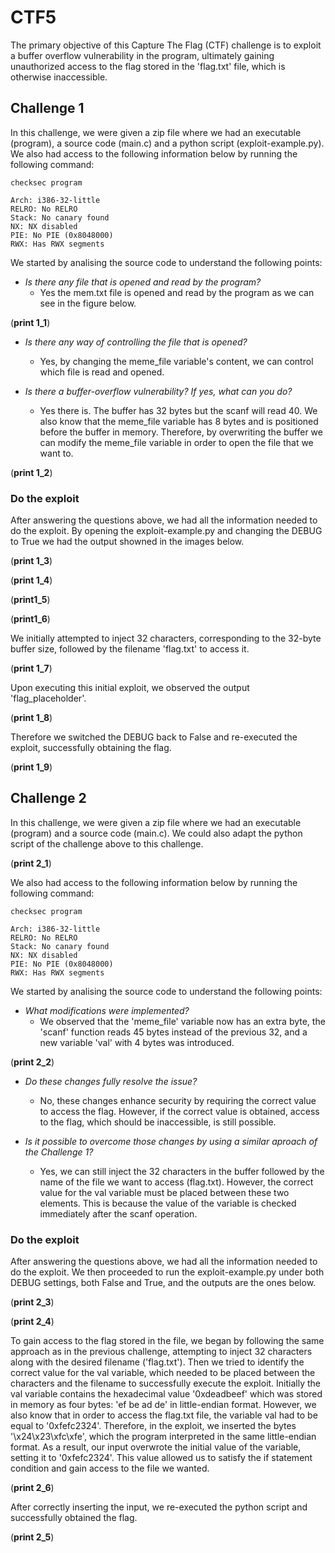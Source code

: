 # CTF5

The primary objective of this Capture The Flag (CTF) challenge is to exploit a buffer overflow vulnerability in the program, ultimately gaining unauthorized access to the flag stored in the 'flag.txt' file, which is otherwise inaccessible.

## Challenge 1

In this challenge, we were given a zip file where we had an executable (program), a source code (main.c) and a python script (exploit-example.py).
We also had access to the following information below by running the following command:

```SHELL
checksec program
```

```
Arch: i386-32-little
RELRO: No RELRO
Stack: No canary found
NX: NX disabled
PIE: No PIE (0x8048000)
RWX: Has RWX segments
```

We started by analising the source code to understand the following points:

- *Is there any file that is opened and read by the program?*
    - Yes the mem.txt file is opened and read by the program as we can see in the figure below.

(**print 1_1**)

- *Is there any way of controlling the file that is opened?* 
    - Yes, by changing the meme_file variable's content, we can control which file is read and opened.

- *Is there a buffer-overflow vulnerability? If yes, what can you do?*
    - Yes there is. The buffer has 32 bytes but the scanf will read 40. We also know that the meme_file variable has 8 bytes and is positioned before the buffer in memory. Therefore, by overwriting the buffer we can modify the meme_file variable in order to open the file that we want to.

(**print 1_2**)


### Do the exploit

After answering the questions above, we had all the information needed to do the exploit.
By opening the exploit-example.py and changing the DEBUG to True we had the output showned in the images below. 

(**print 1_3**)

(**print 1_4**)

(**print1_5**)

(**print1_6**)

We initially attempted to inject 32 characters, corresponding to the 32-byte buffer size, followed by the filename 'flag.txt' to access it.

(**print 1_7**)

Upon executing this initial exploit, we observed the output 'flag_placeholder'.

(**print 1_8**)

Therefore we switched the DEBUG back to False and re-executed the exploit, successfully obtaining the flag.

(**print 1_9**)



## Challenge 2

In this challenge, we were given a zip file where we had an executable (program) and a source code (main.c). We could also adapt the python script of the challenge above to this challenge.

(**print 2_1**)

We also had access to the following information below by running the following command:

```SHELL
checksec program
```

```
Arch: i386-32-little
RELRO: No RELRO
Stack: No canary found
NX: NX disabled
PIE: No PIE (0x8048000)
RWX: Has RWX segments
```

We started by analising the source code to understand the following points:

- *What modifications were implemented?*
    - We observed that the 'meme_file' variable now has an extra byte, the 'scanf' function reads 45 bytes instead of the previous 32, and a new variable 'val' with 4 bytes was introduced.

(**print 2_2**)    

- *Do these changes fully resolve the issue?*
    - No, these changes enhance security by requiring the correct value to access the flag. However, if the correct value is obtained, access to the flag, which should be inaccessible, is still possible.

- *Is it possible to overcome those changes by using a similar aproach of the Challenge 1?*
    - Yes, we can still inject the 32 characters in the buffer followed by the name of the file we want to access (flag.txt). However, the correct value for the val variable must be placed between these two elements. This is because the value of the variable is checked immediately after the scanf operation.


### Do the exploit

After answering the questions above, we had all the information needed to do the exploit.
We then proceeded to run the exploit-example.py under both DEBUG settings, both False and True, and the outputs are the ones below.

(**print 2_3**)

(**print 2_4**)

To gain access to the flag stored in the file, we began by following the same approach as in the previous challenge, attempting to inject 32 characters along with the desired filename ('flag.txt'). Then we tried to identify the correct value for the val variable, which needed to be placed between the characters and the filename to successfully execute the exploit. 
Initially the val variable contains the hexadecimal value '0xdeadbeef' which was stored in memory as four bytes: 'ef be ad de' in little-endian format. However, we also know that in order to access the flag.txt file, the variable val had to be equal to '0xfefc2324'. Therefore, in the exploit, we inserted the bytes '\x24\x23\xfc\xfe', which the program interpreted in the same little-endian format. As a result, our input overwrote the initial value of the variable, setting it to '0xfefc2324'. This value allowed us to satisfy the if statement condition and gain access to the file we wanted.

(**print 2_6**)


After correctly inserting the input, we re-executed the python script and successfully obtained the flag.

(**print 2_5**)
